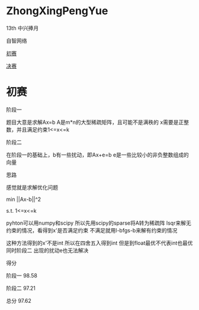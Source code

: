 # ZhongXingPengYue
13th 中兴捧月

自智网络

[初赛](#初赛)

[决赛](#决赛)

# 初赛

阶段一

题目大意是求解Ax=b
A是m*n的大型稀疏矩阵，且可能不是满秩的
x需要是正整数，并且满足约束1<=x<=k

阶段二

在阶段一的基础上，b有一些扰动，即Ax+e=b
e是一些比较小的非负整数组成的向量

思路

感觉就是求解优化问题

min ||Ax-b||^2

s.t. 1<=x<=k

pyhton可以用numpy和scipy
所以先用scipy的sparse将A转为稀疏阵
lsqr来解无约束的情况，看得到x'是否满足约束
不满足就用l-bfgs-b来解有约束的情况

这种方法得到的x'不是int 所以在四舍五入得到int 但是到float最优不代表int也最优
同时阶段二 出现的扰动e也无法解决

得分

阶段一 98.58

阶段二 97.21

总分 97.62
